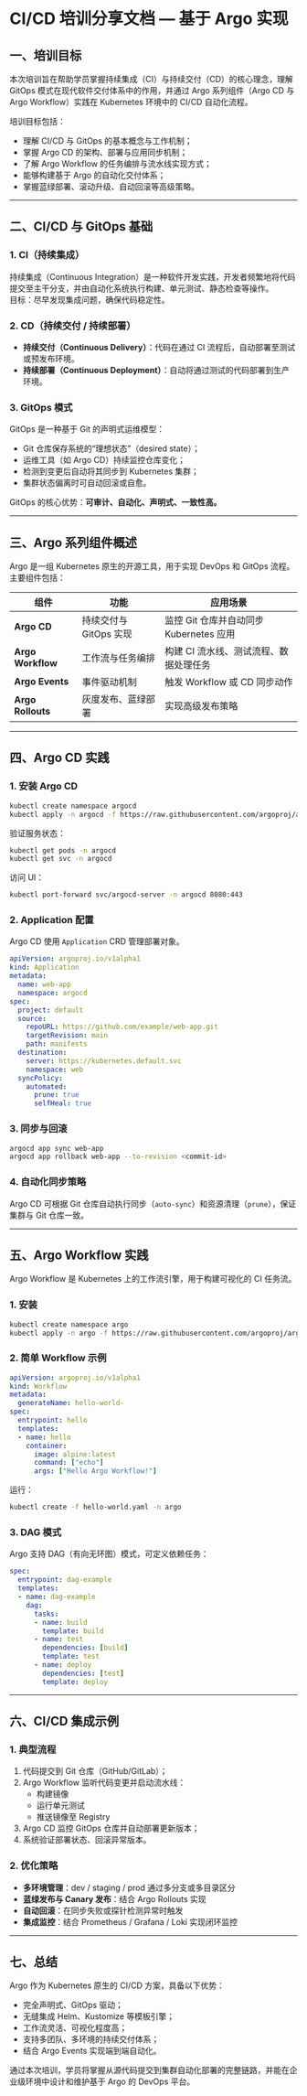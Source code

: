 # CI/CD 培训分享文档 — 基于 Argo 实现

## 一、培训目标

本次培训旨在帮助学员掌握持续集成（CI）与持续交付（CD）的核心理念，理解 GitOps 模式在现代软件交付体系中的作用，并通过 Argo 系列组件（Argo CD 与 Argo Workflow）实践在 Kubernetes 环境中的 CI/CD 自动化流程。

培训目标包括：
- 理解 CI/CD 与 GitOps 的基本概念与工作机制；
- 掌握 Argo CD 的架构、部署与应用同步机制；
- 了解 Argo Workflow 的任务编排与流水线实现方式；
- 能够构建基于 Argo 的自动化交付体系；
- 掌握蓝绿部署、滚动升级、自动回滚等高级策略。

---

## 二、CI/CD 与 GitOps 基础

### 1. CI（持续集成）

持续集成（Continuous Integration）是一种软件开发实践，开发者频繁地将代码提交至主干分支，并由自动化系统执行构建、单元测试、静态检查等操作。  
目标：尽早发现集成问题，确保代码稳定性。

### 2. CD（持续交付 / 持续部署）

- **持续交付（Continuous Delivery）**：代码在通过 CI 流程后，自动部署至测试或预发布环境。
- **持续部署（Continuous Deployment）**：自动将通过测试的代码部署到生产环境。

### 3. GitOps 模式

GitOps 是一种基于 Git 的声明式运维模型：
- Git 仓库保存系统的“理想状态”（desired state）；
- 运维工具（如 Argo CD）持续监控仓库变化；
- 检测到变更后自动将其同步到 Kubernetes 集群；
- 集群状态偏离时可自动回滚或自愈。

GitOps 的核心优势：**可审计、自动化、声明式、一致性高。**

---

## 三、Argo 系列组件概述

Argo 是一组 Kubernetes 原生的开源工具，用于实现 DevOps 和 GitOps 流程。主要组件包括：

| 组件 | 功能 | 应用场景 |
|------|------|-----------|
| **Argo CD** | 持续交付与 GitOps 实现 | 监控 Git 仓库并自动同步 Kubernetes 应用 |
| **Argo Workflow** | 工作流与任务编排 | 构建 CI 流水线、测试流程、数据处理任务 |
| **Argo Events** | 事件驱动机制 | 触发 Workflow 或 CD 同步动作 |
| **Argo Rollouts** | 灰度发布、蓝绿部署 | 实现高级发布策略 |

---

## 四、Argo CD 实践

### 1. 安装 Argo CD

```bash
kubectl create namespace argocd
kubectl apply -n argocd -f https://raw.githubusercontent.com/argoproj/argo-cd/stable/manifests/install.yaml
```

验证服务状态：

```bash
kubectl get pods -n argocd
kubectl get svc -n argocd
```

访问 UI：
```bash
kubectl port-forward svc/argocd-server -n argocd 8080:443
```

### 2. Application 配置

Argo CD 使用 `Application` CRD 管理部署对象。

```yaml
apiVersion: argoproj.io/v1alpha1
kind: Application
metadata:
  name: web-app
  namespace: argocd
spec:
  project: default
  source:
    repoURL: https://github.com/example/web-app.git
    targetRevision: main
    path: manifests
  destination:
    server: https://kubernetes.default.svc
    namespace: web
  syncPolicy:
    automated:
      prune: true
      selfHeal: true
```

### 3. 同步与回滚

```bash
argocd app sync web-app
argocd app rollback web-app --to-revision <commit-id>
```

### 4. 自动化同步策略

Argo CD 可根据 Git 仓库自动执行同步（`auto-sync`）和资源清理（`prune`），保证集群与 Git 仓库一致。

---

## 五、Argo Workflow 实践

Argo Workflow 是 Kubernetes 上的工作流引擎，用于构建可视化的 CI 任务流。

### 1. 安装

```bash
kubectl create namespace argo
kubectl apply -n argo -f https://raw.githubusercontent.com/argoproj/argo-workflows/stable/manifests/install.yaml
```

### 2. 简单 Workflow 示例

```yaml
apiVersion: argoproj.io/v1alpha1
kind: Workflow
metadata:
  generateName: hello-world-
spec:
  entrypoint: hello
  templates:
  - name: hello
    container:
      image: alpine:latest
      command: ["echo"]
      args: ["Hello Argo Workflow!"]
```

运行：
```bash
kubectl create -f hello-world.yaml -n argo
```

### 3. DAG 模式

Argo 支持 DAG（有向无环图）模式，可定义依赖任务：

```yaml
spec:
  entrypoint: dag-example
  templates:
  - name: dag-example
    dag:
      tasks:
      - name: build
        template: build
      - name: test
        dependencies: [build]
        template: test
      - name: deploy
        dependencies: [test]
        template: deploy
```

---

## 六、CI/CD 集成示例

### 1. 典型流程

1. 代码提交到 Git 仓库（GitHub/GitLab）；  
2. Argo Workflow 监听代码变更并启动流水线：  
   - 构建镜像  
   - 运行单元测试  
   - 推送镜像至 Registry  
3. Argo CD 监控 GitOps 仓库并自动部署更新版本；  
4. 系统验证部署状态、回滚异常版本。

### 2. 优化策略

- **多环境管理**：dev / staging / prod 通过多分支或多目录区分  
- **蓝绿发布与 Canary 发布**：结合 Argo Rollouts 实现  
- **自动回滚**：在同步失败或探针检测异常时触发  
- **集成监控**：结合 Prometheus / Grafana / Loki 实现闭环监控  

---

## 七、总结

Argo 作为 Kubernetes 原生的 CI/CD 方案，具备以下优势：

- 完全声明式、GitOps 驱动；
- 无缝集成 Helm、Kustomize 等模板引擎；
- 工作流灵活、可视化程度高；
- 支持多团队、多环境的持续交付体系；
- 结合 Argo Events 实现端到端自动化。

通过本次培训，学员将掌握从源代码提交到集群自动化部署的完整链路，并能在企业级环境中设计和维护基于 Argo 的 DevOps 平台。
